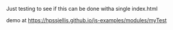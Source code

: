 Just testing to see if this can be done witha single index.html 


demo at https://hpssjellis.github.io/js-examples/modules/myTest
